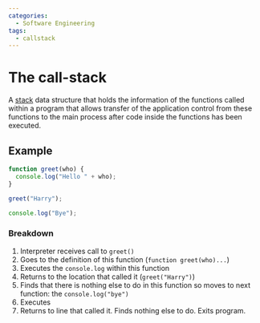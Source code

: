 ```yaml
---
categories:
  - Software Engineering
tags:
  - callstack
---
```


# The call-stack

A [stack](/Data_Structures/Stacks.md) data structure that holds the information of the functions called within a program that allows transfer of the application control from these functions to the main process after code inside the functions has been executed.

## Example

```js
function greet(who) {
  console.log("Hello " + who);
}

greet("Harry");

console.log("Bye");
```

### Breakdown

1. Interpreter receives call to `greet()`
2. Goes to the definition of this function (`function greet(who)...`)
3. Executes the `console.log` within this function
4. Returns to the location that called it (`greet("Harry")`)
5. Finds that there is nothing else to do in this function so moves to next function: the `console.log("bye")`
6. Executes
7. Returns to line that called it. Finds nothing else to do. Exits program.
